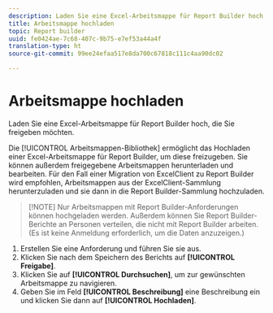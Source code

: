 ```yaml
---
description: Laden Sie eine Excel-Arbeitsmappe für Report Builder hoch, die Sie freigeben möchten.
title: Arbeitsmappe hochladen
topic: Report builder
uuid: fe0424ae-7c68-407c-9b75-e7ef53a44a4f
translation-type: ht
source-git-commit: 99ee24efaa517e8da700c67818c111c4aa90dc02

---
```



# Arbeitsmappe hochladen

Laden Sie eine Excel-Arbeitsmappe für Report Builder hoch, die Sie freigeben möchten.

Die [!UICONTROL Arbeitsmappen-Bibliothek] ermöglicht das Hochladen einer Excel-Arbeitsmappe für Report Builder, um diese freizugeben. Sie können außerdem freigegebene Arbeitsmappen herunterladen und bearbeiten. Für den Fall einer Migration von ExcelClient zu Report Builder wird empfohlen, Arbeitsmappen aus der ExcelClient-Sammlung herunterzuladen und sie dann in die Report Builder-Sammlung hochzuladen.

> [!NOTE] Nur Arbeitsmappen mit Report Builder-Anforderungen können hochgeladen werden. Außerdem können Sie Report Builder-Berichte an Personen verteilen, die nicht mit Report Builder arbeiten. (Es ist keine Anmeldung erforderlich, um die Daten anzuzeigen.)

1. Erstellen Sie eine Anforderung und führen Sie sie aus.
1. Klicken Sie nach dem Speichern des Berichts auf **[!UICONTROL Freigabe]**.
1. Klicken Sie auf **[!UICONTROL Durchsuchen]**, um zur gewünschten Arbeitsmappe zu navigieren.
1. Geben Sie im Feld **[!UICONTROL Beschreibung]** eine Beschreibung ein und klicken Sie dann auf **[!UICONTROL Hochladen]**.
